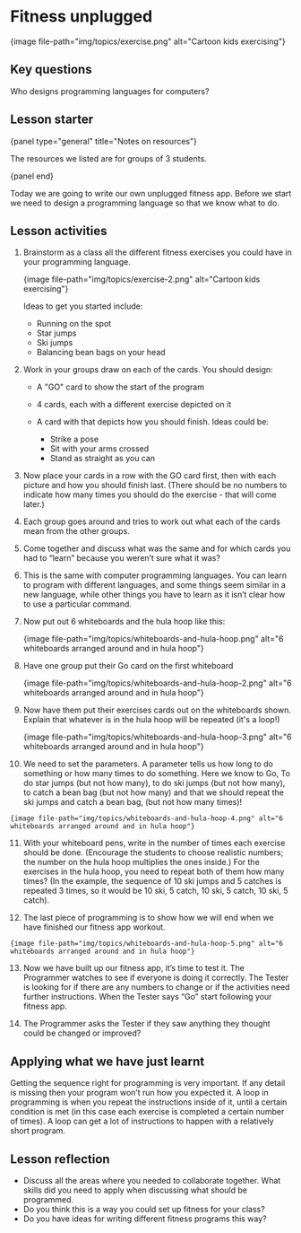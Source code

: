# Fitness unplugged

{image file-path="img/topics/exercise.png" alt="Cartoon kids exercising"}

## Key questions

Who designs programming languages for computers? 

## Lesson starter

{panel type="general" title="Notes on resources"}

The resources we listed are for groups of 3 students.

{panel end}

Today we are going to write our own unplugged fitness app. Before we start we need to design a programming language so that we know what to do. 

## Lesson activities

1.  Brainstorm as a class all the different fitness exercises you could have in your programming language. 

    {image file-path="img/topics/exercise-2.png" alt="Cartoon kids exercising"}

    Ideas to get you started include: 
  
    -   Running on the spot
    -   Star jumps
    -   Ski jumps
    -   Balancing bean bags on your head

2.  Work in your groups draw on each of the cards.
    You should design:
    -   A "GO" card to show the start of the program
    -   4 cards, each with a different exercise depicted on it
    -   A card with that depicts how you should finish.
        Ideas could be: 
  
        -   Strike a pose
        -   Sit with your arms crossed
        -   Stand as straight as you can

3.  Now place your cards in a row with the GO card first, then with each picture and how you should finish last.
    (There should be no numbers to indicate how many times you should do the exercise - that will come later.)

4.  Each group goes around and tries to work out what each of the cards mean from the other groups. 

5.  Come together and discuss what was the same and for which cards you had to “learn” because you weren’t sure what it was? 

6.  This is the same with computer programming languages.
    You can learn to program with different languages, and some things seem similar in a new language, while other things you have to learn as it isn’t clear how to use a particular command. 

7.  Now put out 6 whiteboards and the hula hoop like this: 

    {image file-path="img/topics/whiteboards-and-hula-hoop.png" alt="6 whiteboards arranged around and in hula hoop"}

8.  Have one group put their Go card on the first whiteboard

    {image file-path="img/topics/whiteboards-and-hula-hoop-2.png" alt="6 whiteboards arranged around and in hula hoop"}

9.  Now have them put their exercises cards out on the whiteboards shown.
    Explain that whatever is in the hula hoop will be repeated (it's a loop!)

    {image file-path="img/topics/whiteboards-and-hula-hoop-3.png" alt="6 whiteboards arranged around and in hula hoop"}

10.  We need to set the parameters.
    A parameter tells us how long to do something or how many times to do something.
    Here we know to Go, To do star jumps (but not how many), to do ski jumps (but not how many), to catch a bean bag (but not how many) and that we should repeat the ski jumps and catch a bean bag, (but not how many times)!

    {image file-path="img/topics/whiteboards-and-hula-hoop-4.png" alt="6 whiteboards arranged around and in hula hoop"}

11.  With your whiteboard pens, write in the number of times each exercise should be done.
    (Encourage the students to choose realistic numbers; the number on the hula hoop multiplies the ones inside.)
    For the exercises in the hula hoop, you need to repeat both of them how many times?
    (In the example, the sequence of 10 ski jumps and 5 catches is repeated 3 times, so it would be 10 ski, 5 catch, 10 ski, 5 catch, 10 ski, 5 catch).
 
12.  The last piece of programming is to show how we will end when we have finished our fitness app workout.

    {image file-path="img/topics/whiteboards-and-hula-hoop-5.png" alt="6 whiteboards arranged around and in hula hoop"}

13.  Now we have built up our fitness app, it’s time to test it.
    The Programmer watches to see if everyone is doing it correctly.
    The Tester is looking for if there are any numbers to change or if the activities need further instructions. When the Tester says “Go” start following your fitness app. 

14.  The Programmer asks the Tester if they saw anything they thought could be changed or improved? 

## Applying what we have just learnt

Getting the sequence right for programming is very important.
If any detail is missing then your program won’t run how you expected it. 
A loop in programming is when you repeat the instructions inside of it, until a certain condition is met (in this case each exercise is completed a certain number of times).
A loop can get a lot of instructions to happen with a relatively short program.

## Lesson reflection

-  Discuss all the areas where you needed to collaborate together.
What skills did you need to apply when discussing what should be programmed.  
-  Do you think this is a way you could set up fitness for your class?
-  Do you have ideas for writing different fitness programs this way?
